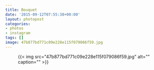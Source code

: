 ```yaml
---
title: Bouquet
date: '2015-09-12T07:55:38+00:00'
layout: photopost
categories:
- photos
- instagram
tags: []
image: 47b877bd771c09e228e115f079086f59.jpg
---
```


<figure class="photo photo--square">
  {{< img src="47b877bd771c09e228e115f079086f59.jpg" alt="" caption="" >}}

</figure>




